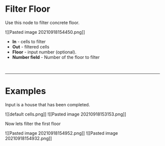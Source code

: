 # **Filter Floor**
Use this node to filter concrete floor.  

![[Pasted image 20210918154450.png]]  
- **In** - cells to filter
- **Out** - filtered cells
- **Floor** - input number (optional).
- **Number field** - Number of the floor to filter
<br />

--------

# Examples
Input is a house that has been completed.  

![[default cells.png]]
![[Pasted image 20210918153153.png]]

Now lets filter the first floor  

![[Pasted image 20210918154952.png]]
![[Pasted image 20210918154932.png]]